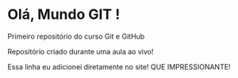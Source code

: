 # Olá, Mundo GIT !
 Primeiro repositório do curso Git e GitHub

 Repositório criado durante uma aula ao vivo!
 
 Essa linha eu adicionei diretamente no site! QUE IMPRESSIONANTE!
